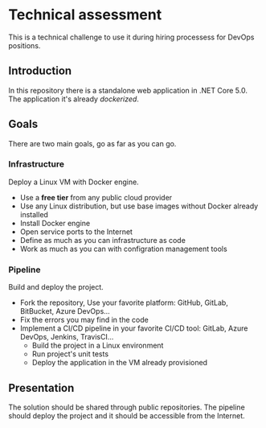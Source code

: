 # Technical assessment

This is a technical challenge to use it during hiring processess for DevOps positions.

## Introduction

In this repository there is a standalone web application in .NET Core 5.0. The application it's already _dockerized_.

## Goals

There are two main goals, go as far as you can go.

### Infrastructure

Deploy a Linux VM with Docker engine.

- Use a **free tier** from any public cloud provider
- Use any Linux distribution, but use base images without Docker already installed
- Install Docker engine
- Open service ports to the Internet
- Define as much as you can infrastructure as code
- Work as much as you can with configration management tools

### Pipeline

Build and deploy the project.

- Fork the repository, Use your favorite platform: GitHub, GitLab, BitBucket, Azure DevOps...
- Fix the errors you may find in the code
- Implement a CI/CD pipeline in your favorite CI/CD tool: GitLab, Azure DevOps, Jenkins, TravisCI...
  - Build the project in a Linux environment
  - Run project's unit tests
  - Deploy the application in the VM already provisioned

## Presentation

The solution should be shared through public repositories.
The pipeline should deploy the project and it should be accessible from the Internet.
